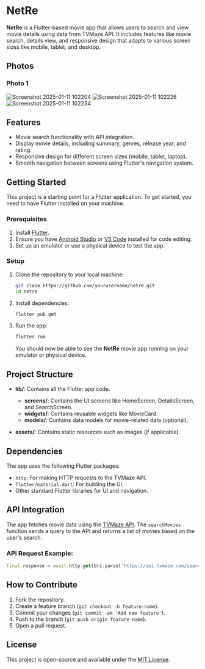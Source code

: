 # NetRe

**NetRe** is a Flutter-based movie app that allows users to search and view movie details using data from TVMaze API. It includes features like movie search, details view, and responsive design that adapts to various screen sizes like mobile, tablet, and desktop.

## Photos

### Photo 1
![Screenshot 2025-01-11 102204](https://github.com/user-attachments/assets/6bc594cd-a144-49ec-882a-ce1ed8d111af)
![Screenshot 2025-01-11 102226](https://github.com/user-attachments/assets/763bcfe0-60be-4ffb-9c89-f17f183e6eac)
![Screenshot 2025-01-11 102234](https://github.com/user-attachments/assets/53a9478e-56be-426f-8952-9522ca1299ac)


## Features

- Movie search functionality with API integration.
- Display movie details, including summary, genres, release year, and rating.
- Responsive design for different screen sizes (mobile, tablet, laptop).
- Smooth navigation between screens using Flutter's navigation system.

## Getting Started

This project is a starting point for a Flutter application. To get started, you need to have Flutter installed on your machine.

### Prerequisites

1. Install [Flutter](https://flutter.dev/docs/get-started/install).
2. Ensure you have [Android Studio](https://developer.android.com/studio) or [VS Code](https://code.visualstudio.com/) installed for code editing.
3. Set up an emulator or use a physical device to test the app.

### Setup

1. Clone the repository to your local machine:

    ```bash
    git clone https://github.com/yourusername/netre.git
    cd netre
    ```

2. Install dependencies:

    ```bash
    flutter pub get
    ```

3. Run the app:

    ```bash
    flutter run
    ```

    You should now be able to see the **NetRe** movie app running on your emulator or physical device.

## Project Structure

- **lib/**: Contains all the Flutter app code.
  - **screens/**: Contains the UI screens like HomeScreen, DetailsScreen, and SearchScreen.
  - **widgets/**: Contains reusable widgets like MovieCard.
  - **models/**: Contains data models for movie-related data (optional).
  
- **assets/**: Contains static resources such as images (if applicable).

## Dependencies

The app uses the following Flutter packages:

- `http`: For making HTTP requests to the TVMaze API.
- `flutter/material.dart`: For building the UI.
- Other standard Flutter libraries for UI and navigation.

## API Integration

The app fetches movie data using the [TVMaze API](https://www.tvmaze.com/api). The `searchMovies` function sends a query to the API and returns a list of movies based on the user's search.

### API Request Example:

```dart
final response = await http.get(Uri.parse('https://api.tvmaze.com/search/shows?q=$query'));
```
## How to Contribute

1. Fork the repository.
2. Create a feature branch (`git checkout -b feature-name`).
3. Commit your changes (`git commit -am 'Add new feature'`).
4. Push to the branch (`git push origin feature-name`).
5. Open a pull request.

## License

This project is open-source and available under the [MIT License](LICENSE).
